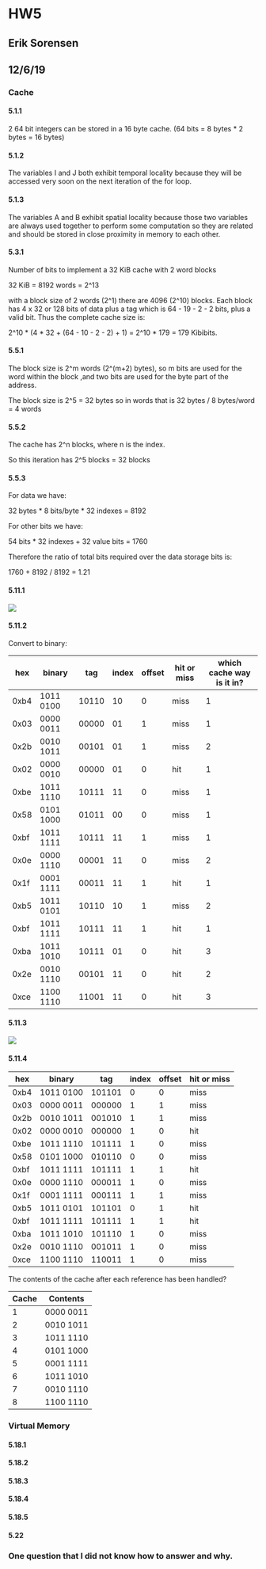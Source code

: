 # HW5
## Erik Sorensen
## 12/6/19

### Cache

#### 5.1.1

2 64 bit integers can be stored in a 16 byte cache. (64 bits = 8 bytes * 2 bytes = 16 bytes)

#### 5.1.2

The variables I and J both exhibit temporal locality because they will be accessed very soon on the next iteration of the for loop.

#### 5.1.3

The variables A and B exhibit spatial locality because those two variables are always used together to perform some computation so they are related and should be stored in close proximity in memory to each other.

#### 5.3.1

Number of bits to implement a 32 KiB cache with 2 word blocks

32 KiB = 8192 words = 2^13

with a block size of 2 words (2^1) there are 4096 (2^10) blocks. Each block has 4 x 32 or 128 bits of data plus a tag which is 64 - 19 - 2 - 2 bits, plus a valid bit. Thus the complete cache size is:

2^10 * (4 * 32 + (64 - 10 - 2 - 2) + 1) =  2^10 * 179 = 179 Kibibits.

#### 5.5.1

The block size is 2^m words (2^(m+2) bytes), so m bits are used for the word within the block ,and two bits are used for the byte part of the address.

The block size is 2^5 = 32 bytes so in words that is 32 bytes / 8 bytes/word = 4 words

#### 5.5.2

The cache has 2^n blocks, where n is the index.

So this iteration has 2^5 blocks = 32 blocks

#### 5.5.3

For data we have:

32 bytes * 8 bits/byte * 32 indexes = 8192

For other bits we have:

54 bits * 32 indexes + 32 value bits = 1760

Therefore the ratio of total bits required over the data storage bits is:

1760 + 8192 / 8192 = 1.21

#### 5.11.1

![](5.11.1.jpg)

#### 5.11.2

Convert to binary:

| hex | binary | tag | index | offset | hit or miss | which cache way is it in? |
| -- | -- | -- | -- | -- | -- | -- |
| 0xb4 | 1011 0100 | 10110 | 10 | 0 | miss | 1 |
| 0x03 | 0000 0011 | 00000 | 01 | 1 | miss | 1 |
| 0x2b | 0010 1011 | 00101 | 01 | 1 | miss | 2 |
| 0x02 | 0000 0010 | 00000 | 01 | 0 | hit  | 1 |
| 0xbe | 1011 1110 | 10111 | 11 | 0 | miss | 1 |
| 0x58 | 0101 1000 | 01011 | 00 | 0 | miss | 1 |
| 0xbf | 1011 1111 | 10111 | 11 | 1 | miss | 1 |
| 0x0e | 0000 1110 | 00001 | 11 | 0 | miss | 2 |
| 0x1f | 0001 1111 | 00011 | 11 | 1 | hit  | 1 |
| 0xb5 | 1011 0101 | 10110 | 10 | 1 | miss | 2 |
| 0xbf | 1011 1111 | 10111 | 11 | 1 | hit  | 1 |
| 0xba | 1011 1010 | 10111 | 01 | 0 | hit  | 3 |
| 0x2e | 0010 1110 | 00101 | 11 | 0 | hit  | 2 |
| 0xce | 1100 1110 | 11001 | 11 | 0 | hit  | 3 |



#### 5.11.3

![](5.11.3.jpg)

#### 5.11.4

| hex | binary | tag | index | offset | hit or miss |
| -- | -- | -- | -- | -- | -- |
| 0xb4 | 1011 0100 |101101 | 0 | 0 | miss |
| 0x03 | 0000 0011 |000000 | 1 | 1 | miss |
| 0x2b | 0010 1011 |001010 | 1 | 1 | miss |
| 0x02 | 0000 0010 |000000 | 1 | 0 | hit  |
| 0xbe | 1011 1110 |101111 | 1 | 0 | miss |
| 0x58 | 0101 1000 |010110 | 0 | 0 | miss |
| 0xbf | 1011 1111 |101111 | 1 | 1 | hit  |
| 0x0e | 0000 1110 |000011 | 1 | 0 | miss |
| 0x1f | 0001 1111 |000111 | 1 | 1 | miss |
| 0xb5 | 1011 0101 |101101 | 0 | 1 | hit  |
| 0xbf | 1011 1111 |101111 | 1 | 1 | hit  |
| 0xba | 1011 1010 |101110 | 1 | 0 | miss |
| 0x2e | 0010 1110 |001011 | 1 | 0 | miss |
| 0xce | 1100 1110 |110011 | 1 | 0 | miss |

The contents of the cache after each reference has been handled?

|Cache| Contents|
| -- | -- |
|1   | 0000 0011 |
|2   | 0010 1011 |
|3   | 1011 1110 |
|4   | 0101 1000 |
|5   | 0001 1111 |
|6   | 1011 1010 |
|7   | 0010 1110 |
|8   | 1100 1110 |

### Virtual Memory


#### 5.18.1



#### 5.18.2


#### 5.18.3


#### 5.18.4


#### 5.18.5


#### 5.22

### One question that I did not know how to answer and why.
